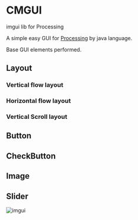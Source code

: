 # CMGUI
imgui lib for Processing

A simple easy GUI for [Processing](https://processing.org/) by java language.

Base GUI elements performed.
## Layout
### Vertical flow layout
### Horizontal flow layout
### Vertical Scroll layout
## Button
## CheckButton
## Image
## Slider


![imgui](https://user-images.githubusercontent.com/6448025/139003396-0ed1611a-fbb7-46b3-abed-7b81e68fd81c.png)
